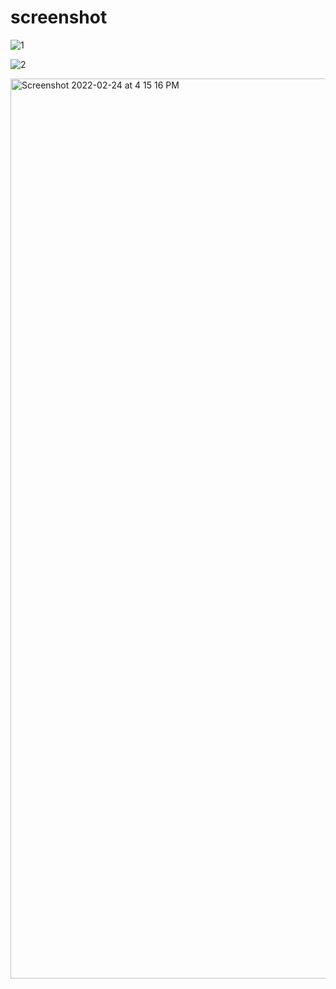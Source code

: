 # screenshot


![1](https://user-images.githubusercontent.com/52958607/155077513-79592bf1-aa9b-4bb9-a362-06b19f2f9d26.png)



![2](https://user-images.githubusercontent.com/52958607/155077523-9cb10348-0af0-49f9-8331-4cbee5f33406.png)

<img width="1440" alt="Screenshot 2022-02-24 at 4 15 16 PM" src="https://user-images.githubusercontent.com/52958607/155509756-ad6ced3a-c36e-4a8f-8be5-439c8f12026c.png">

